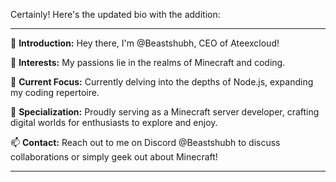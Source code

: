 Certainly! Here's the updated bio with the addition:

---

👋 **Introduction:** Hey there, I'm @Beastshubh, CEO of Ateexcloud!

👀 **Interests:** My passions lie in the realms of Minecraft and coding.

🌱 **Current Focus:** Currently delving into the depths of Node.js, expanding my coding repertoire.

💞️ **Specialization:** Proudly serving as a Minecraft server developer, crafting digital worlds for enthusiasts to explore and enjoy.

📫 **Contact:** Reach out to me on Discord @Beastshubh to discuss collaborations or simply geek out about Minecraft!

---
